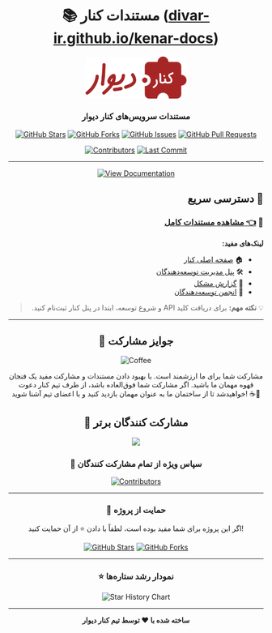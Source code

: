 <div align="center">

# 📚 مستندات کنار ([divar-ir.github.io/kenar-docs](https://kenar.divar.dev))
<a href="https://kenar.divar.dev" target="_blank">
  <img src="./static/img/logo.svg" alt="Kenar Logo" width="200"/>
</a>

### مستندات سرویس‌های کنار دیوار

[![GitHub Stars](https://img.shields.io/github/stars/divar-ir/kenar-docs?style=for-the-badge&logo=github&color=yellow)](https://github.com/divar-ir/kenar-docs/stargazers)
[![GitHub Forks](https://img.shields.io/github/forks/divar-ir/kenar-docs?style=for-the-badge&logo=github&color=blue)](https://github.com/divar-ir/kenar-docs/network/members)
[![GitHub Issues](https://img.shields.io/github/issues/divar-ir/kenar-docs?style=for-the-badge&logo=github&color=red)](https://github.com/divar-ir/kenar-docs/issues)
[![GitHub Pull Requests](https://img.shields.io/github/issues-pr/divar-ir/kenar-docs?style=for-the-badge&logo=github&color=green)](https://github.com/divar-ir/kenar-docs/pulls)

[![Contributors](https://img.shields.io/github/contributors/divar-ir/kenar-docs?style=for-the-badge&logo=github)](https://github.com/divar-ir/kenar-docs/graphs/contributors)
[![Last Commit](https://img.shields.io/github/last-commit/divar-ir/kenar-docs?style=for-the-badge&logo=github)](https://github.com/divar-ir/kenar-docs/commits)

---

<a href="https://kenar.divar.dev" target="_blank">
  <img src="https://img.shields.io/badge/📖%20Documentation-divar--ir.github.io/kenar--docs-2E86AB?style=for-the-badge&logoColor=white" alt="View Documentation" />
</a>

</div>

<div dir="rtl" align="right">

## 🚀 دسترسی سریع

### 📖 [👈 مشاهده مستندات کامل](https://kenar.divar.dev)

**لینک‌های مفید:**
- 🏠 [صفحه اصلی کنار](https://divar.ir/kenar)
- 🛠️ [پنل مدیریت توسعه‌دهندگان](https://divar.ir/kenar/management)
- 🎫 [گزارش مشکل](https://divar.ir/kenar/management/issues/new)
- 💬 [انجمن توسعه‌دهندگان](https://t.me/kenar_community)

> 💡 **نکته مهم:** برای دریافت کلید API و شروع توسعه، ابتدا در پنل کنار ثبت‌نام کنید.

</div>

---


<div align="center">
  
## 🎁 جوایز مشارکت
  

<img src="https://img.icons8.com/color/96/000000/coffee-to-go.png" alt="Coffee" width="100"/>

مشارکت‌ شما برای ما ارزشمند است. با بهبود دادن مستندات و مشارکت مفید یک فنجان قهوه مهمان ما باشید.
اگر مشارکت شما فوق‌العاده باشد، از طرف تیم کنار دعوت خواهیدشد تا از ساختمان ما به عنوان مهمان بازدید کنید و با اعضای تیم آشنا شوید! ☕️🏢


## 👥 مشارکت کنندگان برتر 
  
<a href="https://github.com/divar-ir/kenar-docs/graphs/contributors">
  <img src="https://contrib.rocks/image?repo=divar-ir/kenar-docs&max=6" />
</a>

### 🙏 سپاس ویژه از تمام مشارکت کنندگان

[![Contributors](https://contributors-img.web.app/image?repo=divar-ir/kenar-docs)](https://github.com/divar-ir/kenar-docs/graphs/contributors)

</div>

---

<div align="center">

### 💖 حمایت از پروژه

اگر این پروژه برای شما مفید بوده است، لطفاً با دادن ⭐ از آن حمایت کنید!

[![GitHub Stars](https://img.shields.io/github/stars/divar-ir/kenar-docs?style=social)](https://github.com/divar-ir/kenar-docs/stargazers)
[![GitHub Forks](https://img.shields.io/github/forks/divar-ir/kenar-docs?style=social)](https://github.com/divar-ir/kenar-docs/network/members)

---

### ⭐ نمودار رشد ستاره‌ها
![Star History Chart](https://api.star-history.com/svg?repos=divar-ir/kenar-docs&type=Date)

---

**ساخته شده با ❤️ توسط تیم کنار دیوار**

</div>

